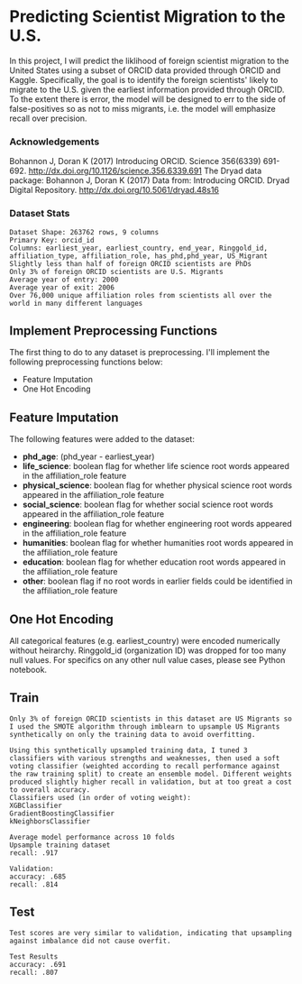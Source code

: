 # Predicting Scientist Migration to the U.S.

In this project, I will predict the liklihood of foreign scientist migration to the United States using a subset of ORCID data provided through ORCID and Kaggle. Specifically, the goal is to identify the foreign scientists' likely to migrate to the U.S. given the earliest information provided through ORCID. To the extent there is error, the model will be designed to err to the side of false-positives so as not to miss migrants, i.e. the model will emphasize recall over precision.
### Acknowledgements
Bohannon J, Doran K (2017) Introducing ORCID. Science 356(6339) 691-692. http://dx.doi.org/10.1126/science.356.6339.691
The Dryad data package:
Bohannon J, Doran K (2017) Data from: Introducing ORCID. Dryad Digital Repository. http://dx.doi.org/10.5061/dryad.48s16


### Dataset Stats
```
Dataset Shape: 263762 rows, 9 columns
Primary Key: orcid_id
Columns: earliest_year, earliest_country, end_year, Ringgold_id, affiliation_type, affiliation_role, has_phd,phd_year, US_Migrant
Slightly less than half of foreign ORCID scientists are PhDs
Only 3% of foreign ORCID scientists are U.S. Migrants
Average year of entry: 2000
Average year of exit: 2006
Over 76,000 unique affiliation roles from scientists all over the world in many different languages

```

## Implement Preprocessing Functions
The first thing to do to any dataset is preprocessing. I'll implement the following preprocessing functions below:

+ Feature Imputation
+ One Hot Encoding

## Feature Imputation
The following features were added to the dataset:
+ **phd_age**: (phd_year - earliest_year) 
+ **life_science**: boolean flag for whether life science root words appeared in the affiliation_role feature
+ **physical_science**: boolean flag for whether physical science root words appeared in the affiliation_role feature
+ **social_science**: boolean flag for whether social science root words appeared in the affiliation_role feature
+ **engineering**: boolean flag for whether engineering root words appeared in the affiliation_role feature
+ **humanities**: boolean flag for whether humanities root words appeared in the affiliation_role feature
+ **education**: boolean flag for whether education root words appeared in the affiliation_role feature
+ **other**: boolean flag if no root words in earlier fields could be identified in the affiliation_role feature

## One Hot Encoding
All categorical features (e.g. earliest_country) were encoded numerically without heirarchy. Ringgold_id (organization ID) was dropped for too many null values. For specifics on any other null value cases, please see Python notebook.

## Train
```
Only 3% of foreign ORCID scientists in this dataset are US Migrants so I used the SMOTE algorithm through imblearn to upsample US Migrants synthetically on only the training data to avoid overfitting.

Using this synthetically upsampled training data, I tuned 3 classifiers with various strengths and weaknesses, then used a soft voting classifier (weighted according to recall performance against the raw training split) to create an ensemble model. Different weights produced slightly higher recall in validation, but at too great a cost to overall accuracy.
Classifiers used (in order of voting weight):
XGBClassifier
GradientBoostingClassifier
kNeighborsClassifier

Average model performance across 10 folds
Upsample training dataset
recall: .917

Validation:
accuracy: .685
recall: .814

```

## Test
```
Test scores are very similar to validation, indicating that upsampling against imbalance did not cause overfit. 

Test Results
accuracy: .691
recall: .807
```